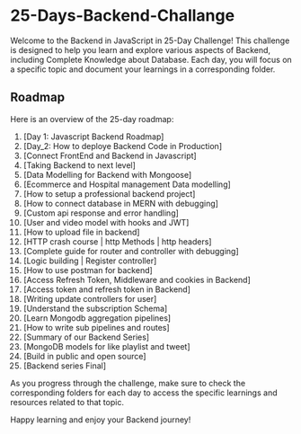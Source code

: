 # 25-Days-Backend-Challange
Welcome to the Backend in JavaScript in 25-Day Challenge! This challenge is designed to help you learn and explore various aspects of Backend, including Complete Knowledge about Database. Each day, you will focus on a specific topic and document your learnings in a corresponding folder.

## Roadmap
Here is an overview of the 25-day roadmap:
1. [Day 1: Javascript Backend Roadmap]
2. [Day_2: How to deploye Backend Code in Production]
3. [Connect FrontEnd and Backend in Javascript]
4. [Taking Backend to next level]
5. [Data Modelling for Backend with Mongoose]
6. [Ecommerce and Hospital management Data modelling]
7. [How to setup a professional backend project]
8. [How to connect database in MERN with debugging]
9. [Custom api response and error handling]
10. [User and video model with hooks and JWT]
11. [How to upload file in backend]
12. [HTTP crash course | http Methods | http headers]
13. [Complete guide for router and controller with debugging]
14. [Logic building | Register controller]
15. [How to use postman for backend]
16. [Access Refresh Token, Middleware and cookies in Backend]
17. [Access token and refresh token in Backend]
18. [Writing update controllers for user]
19. [Understand the subscription Schema]
20. [Learn Mongodb aggregation pipelines]
21. [How to write sub pipelines and routes]
22. [Summary of our Backend Series]
23. [MongoDB models for like playlist and tweet]
24. [Build in public and open source]
25. [Backend series Final]

As you progress through the challenge, make sure to check the corresponding folders for each day to access the specific learnings and resources related to that topic.

Happy learning and enjoy your Backend journey!

